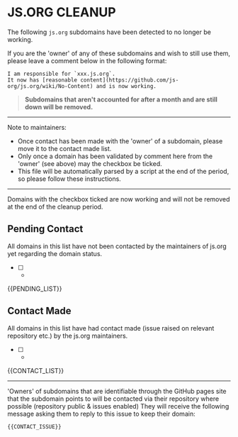 # JS.ORG CLEANUP

The following `js.org` subdomains have been detected to no longer be working.

If you are the 'owner' of any of these subdomains and wish to still use them, please leave a comment below in the following format:

```
I am responsible for `xxx.js.org`.
It now has [reasonable content](https://github.com/js-org/js.org/wiki/No-Content) and is now working.
```

> **Subdomains that aren't accounted for after a month and are still down will be removed.**

---

Note to maintainers:
 - Once contact has been made with the 'owner' of a subdomain, please move it to the contact made list.
 - Only once a domain has been validated by comment here from the 'owner' (see above) may the checkbox be ticked.
 - This file will be automatically parsed by a script at the end of the period, so please follow these instructions.
 
---

Domains with the checkbox ticked are now working and will not be removed at the end of the cleanup period.

## Pending Contact

All domains in this list have not been contacted by the maintainers of js.org yet regarding the domain status.

- [ ] -
{{PENDING_LIST}}

## Contact Made

All domains in this list have had contact made (issue raised on relevant repository etc.) by the js.org maintainers.

- [ ] -
{{CONTACT_LIST}}

---

'Owners' of subdomains that are identifiable through the GitHub pages site that the subdomain points to will be contacted via their repository where possible (repository public & issues enabled)
They will receive the following message asking them to reply to this issue to keep their domain:

```
{{CONTACT_ISSUE}}
```
